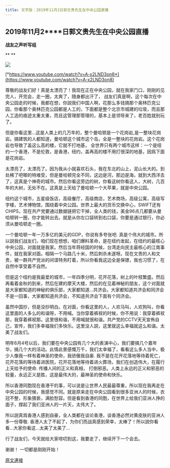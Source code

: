 ```yaml
---
title: 文字版：2019年11月2日郭文贵先生在中央公园直播
---
```


## **2019****年****11****月****2****日郭文贵先生在中央公园直播**


**战友之声听写组**

**
**

**[![](https://4.bp.blogspot.com/-6VcWUz2cbEY/Xb__OFySsNI/AAAAAAAAABY/GSUXK1qGHf0mMFDv8Ak22dBGdKinG4-RwCK4BGAYYCw/s400/20191102%25E9%2583%25AD%25E6%2596%2587%25E8%25B4%25B5%25E5%259C%25A8%25E4%25B8%25AD%25E5%25A4%25AE%25E5%2585%25AC%25E5%259B%25AD%25E7%259B%25B4%25E6%2592%25AD.jpg)](http://4.bp.blogspot.com/-6VcWUz2cbEY/Xb__OFySsNI/AAAAAAAAABY/GSUXK1qGHf0mMFDv8Ak22dBGdKinG4-RwCK4BGAYYCw/s1600/20191102%25E9%2583%25AD%25E6%2596%2587%25E8%25B4%25B5%25E5%259C%25A8%25E4%25B8%25AD%25E5%25A4%25AE%25E5%2585%25AC%25E5%259B%25AD%25E7%259B%25B4%25E6%2592%25AD.jpg)**

[*https://www.youtube.com/watch?v=A-x2LND3on8*](https://www.youtube.com/watch?v=A-x2LND3on8)




尊敬的战友们好！真是太漂亮了！我现在正在中央公园，就在我家门口，刚刚的见完人，开完会，走一圈，太爽了，随身都出汗了， 战友们真是啊，这个每次在中央公园走的时候，我都在想，你説我们中国人啊，花那么多钱搞那个奥林匹克公园，你看那个奥林匹克公园都是人工的，下面都是整个北京市城建的垃圾，而且那人工造的痕迹太重太重，而且这管理那管理的，基本上是领导来了，老百姓就别玩了。





但是你看这里…这是人类上的几万年的，整个曼哈顿是一个花岗岩,是一整块花岗岩。搞建筑的人都知道，曼哈顿这个城市这个岛，全是一整块的花岗岩。这个花岗岩也导致了盖这么高的楼，它就不打地基， 全世界只有两个城市这样：一个是纽约一个香港，不是伦敦，是香港，纽约，盖再高的楼不用打很深的地基，因爲下面是花岗岩。




太漂亮了，太漂亮了。因为我从小就喜欢石头，我在东北的山上，泥山长大的。到处稀了吧唧的特难受，但是曼哈顿完全不同，这边是河，那边是海，就到大西洋去了，这真是个神奇的城市。然后你看这旁边的树，你看这树你看这人，大树，几百年的大树，无处不在。这真是上天给了曼哈顿一个大苹果，就是中央公园。




纽约这个城市，五星级饭店，高级餐厅，高级商店，艺术商场，高级公寓，高级写字楼，艺术博物馆，围绕着中央公园。世界上最大的货币交换中心，SWIFT还有CHIPS，现在共产党要通过数据链把它干掉，全人类的钱，美金96点几都要从曼哈顿转一圈，你才能转出去。就是从你左口袋转到右口袋，你要是通过银行，你必须从曼哈顿走一圈。




一个曼哈顿一年一万多亿的美元的GDP，你说有多夸张吧. 真是个伟大的城市。所以説我们战友们，咱们现在想想，咱们爆料革命，是在纽约发起，在纽约的最核心中央公园，对面就是我家。然后当年蒋经国的时候，台湾走向民主最核心的江南事件，就在我家对面。相隔一个马路几十米，然后刺杀未遂呀。现在文贵的人和文贵，被一群共产党派的间谍特务盯着，所以你看我这边全是保镖，我也习惯了，在自然中享受着不自然。




但是这个纽约是我最爱的城市，一年四季分明，花开花落，树上的叶枝繁盛。然后再看着金秋的到来，然后在建的摩天大楼，然后的在见着神秘的朋友，这个对面就是大家都知道的神秘的俱乐部，大家都知道...共济会。大家都知道共济会和同济会不是一回事，大家都知道共济会，不知道共济会下面有个同济会。




虽然中国抄，但是没抄明白。在对面，你看这里的人，人欢马叫，人欢狗叫，你看这里面的人多么的和谐呀，不用喊。当你穿着裤衩的时候，你不用说：我穿着裤衩那，我穿着裤衩那。这里很和谐，不用喊就很和谐。共产党的CCTV天天宣佈自己，宣传，我们多幸福我们多快乐。这里没人説，这里就这么幸福就这么和谐。太美了战友们。




明年6月4号以后，我们要在中央公园有几个大的表演中心，我们要搞几个嘉年华，搞几个大的活动。此情此景感慨万千，我们太幸福了，看看这么多人当中，极少人像我一样有着神圣的使命，我骄傲我自豪. 我不是在花开花落地等待着死亡，花开花落的等待着进医院，花开花落地等待着进火葬场，我们在创造伟大，在履行上天给予的使命. 传播人间的正义和真相， 打倒邪恶。人类上永远的正义和邪恶的较量，永远正义是胜，这是最伟大的，最神圣的使命和快乐。




所以香港同胞现在香港干的事，可以说是让世界人民最最尊重，所以现在我再走在中央公园的时候，我感觉不同。就是原来走在中央公园看到很多亚洲人的时候，衣冠不整，形象猥亵，满脸愁容。但是看到香港的同胞，在世界上给我们亚洲人挣的面子，撑起了我们亚洲人的一片天，太伟大了。




所以説真爲香港人感到自豪，全人类都在谈论香港，谈香港必然对黄皮肤的亚洲人多一份尊敬. 香港人太了不起了，为你们而战真感到荣幸，太棒了！所以説你看看...大家你看这...太美了太美了...




行了战友们，今天就给大家唠叨到这，我要走了，继续开下一个会去。






谢谢！ 一切都是刚刚开始！

[原文連接](http://littleantvoice.blogspot.com/2019/11/2019112_4.html)